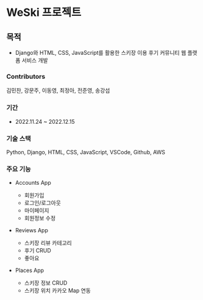 # WeSki 프로젝트

## 목적
* Django와 HTML, CSS, JavaScript를 활용한 스키장 이용 후기 커뮤니티 웹 플랫폼 서비스 개발

### Contributors
김민찬, 강문주, 이동영, 최정아, 전준영, 송강섭

### 기간
* 2022.11.24 ~ 2022.12.15

### 기술 스택
Python, Django, HTML, CSS, JavaScript, VSCode, Github, AWS

### 주요 기능
* Accounts App
  * 회원가입
  * 로그인/로그아웃
  * 마이페이지
  * 회원정보 수정
  
* Reviews App
  * 스키장 리뷰 카테고리
  * 후기 CRUD
  * 좋아요 
  
* Places App
  * 스키장 정보 CRUD
  * 스키장 위치 카카오 Map 연동
